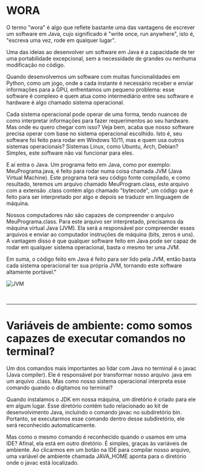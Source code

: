 # WORA
O termo "wora" é algo que reflete bastante uma das vantagens de escrever um software em Java, cujo significado é "write once, run anywhere", isto é, "escreva uma vez, rode em qualquer lugar".

Uma das ideias ao desenvolver um software em Java é a capacidade de ter uma portabilidade excepcional, sem a necessidade de grandes ou nenhuma modificação no código.

Quando desenvolvemos um software com muitas funcionalidades em Python, como um jogo, onde a cada instante é necessário receber e enviar informações para a GPU, enfrentamos um pequeno problema: esse software é complexo e quem atua como intermediário entre seu software e hardware é algo chamado sistema operacional.


Cada sistema operacional pode operar de uma forma, tendo nuances de como interpretar informações para fazer requerimentos ao seu hardware. Mas onde eu quero chegar com isso? Veja bem, acaba que nosso software precisa operar com base no sistema operacional escolhido. Isto é, seu software foi feito para rodar em Windows 10/11, mas e quem usa outros sistemas operacionais? Sistemas Linux, como Ubuntu, Arch, Debian? Simples, este software não vai funcionar para eles.

E aí entra o Java. Um programa feito em Java, como por exemplo: MeuPrograma.java, é feito para rodar numa coisa chamada JVM (Java Virtual Machine). Este programa terá seu código fonte compilado, e como resultado, teremos um arquivo chamado MeuProgram.class, este arquivo com a extensão .class contém algo chamado "bytecode", um código que é feito para ser interpretado por algo e depois se traduzir em linguagem de máquina.

Nossos computadores não são capazes de compreender o arquivo MeuPrograma.class. Para este arquivo ser interpretado, precisamos da máquina virtual Java (JVM). Ela será a responsável por compreender esses arquivos e enviar ao computador instruções de máquina (bits, zeros e uns). A vantagem disso é que qualquer software feito em Java pode ser capaz de rodar em qualquer sistema operacional, basta o mesmo ter uma JVM.

Em suma, o código feito em Java é feito para ser lido pela JVM, então basta cada sistema operacional ter sua própria JVM, tornando este software altamente portável."

![JVM](https://github.com/FireguiQueen/Java/assets/98475125/0f973e29-41f0-424e-b832-634ada8c4d5c)

<br>

_____________

# Variáveis de ambiente: como somos capazes de executar comandos no terminal? 
Um dos comandos mais importantes ao lidar com Java no terminal é o javac (Java compiler). Ele é responsável por transformar nosso arquivo .java em um arquivo .class. Mas como nosso sistema operacional interpreta esse comando quando o digitamos no terminal?

Quando instalamos o JDK em nossa máquina, um diretório é criado para ele em algum lugar. Esse diretório contém tudo relacionado ao kit de desenvolvimento Java, incluindo o comando javac no subdiretório bin. Portanto, se executarmos esse comando dentro desse subdiretório, ele será reconhecido automaticamente.

Mas como o mesmo comando é reconhecido quando o usamos em uma IDE? Afinal, ela está em outro diretório. É simples, graças às variáveis de ambiente. Ao clicarmos em um botão na IDE para compilar nosso arquivo, uma variável de ambiente chamada JAVA_HOME aponta para o diretório onde o javac está localizado.



